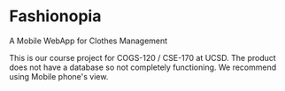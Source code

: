 # Fashionopia
A Mobile WebApp for Clothes Management

This is our course project for COGS-120 / CSE-170 at UCSD. The product does not have a database so not completely functioning. We recommend using Mobile phone's view.
